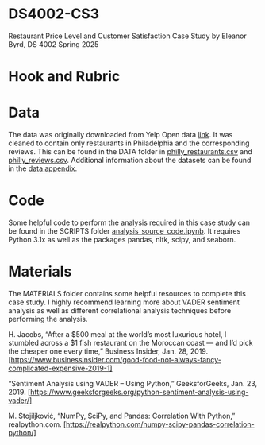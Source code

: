 # DS4002-CS3 
Restaurant Price Level and Customer Satisfaction Case Study by Eleanor Byrd, DS 4002 Spring 2025

# Hook and Rubric

# Data
The data was originally downloaded from Yelp Open data [link](https://business.yelp.com/data/resources/open-dataset/). It was cleaned to contain only restaurants in Philadelphia and the corresponding reviews. This can be found in the DATA folder in [philly_restaurants.csv](https://github.com/rvt9bx/DS4002-CS3/blob/main/DATA/philly_restaurants.csv) and [philly_reviews.csv](https://github.com/rvt9bx/DS4002-CS3/blob/main/DATA/philly_reviews.csv). Additional information about the datasets can be found in the [data appendix](https://github.com/rvt9bx/DS4002-CS3/blob/main/DATA/data_appendix.pdf). 

# Code 
Some helpful code to perform the analysis required in this case study can be found in the SCRIPTS folder [analysis_source_code.ipynb](https://github.com/rvt9bx/DS4002-CS3/blob/main/SCRIPTS/analysis_source_code.ipynb). It requires Python 3.1x as well as the packages pandas, nltk, scipy, and seaborn. 

# Materials 
The MATERIALS folder contains some helpful resources to complete this case study. I highly recommend learning more about VADER sentiment analysis as well as different correlational analysis techniques before performing the analysis. 

H. Jacobs, “After a $500 meal at the world’s most luxurious hotel, I stumbled across a $1 fish restaurant on the Moroccan coast — and I’d pick the cheaper one every time,” Business Insider, Jan. 28, 2019. [https://www.businessinsider.com/good-food-not-always-fancy-complicated-expensive-2019-1]

“Sentiment Analysis using VADER – Using Python,” GeeksforGeeks, Jan. 23, 2019. [https://www.geeksforgeeks.org/python-sentiment-analysis-using-vader/]

M. Stojiljković, “NumPy, SciPy, and Pandas: Correlation With Python,” realpython.com. [https://realpython.com/numpy-scipy-pandas-correlation-python/]


